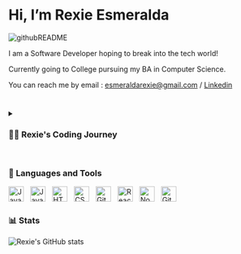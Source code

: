 # Hi, I’m Rexie Esmeralda

![githubREADME](https://user-images.githubusercontent.com/101059597/195011479-11e15a30-2017-487c-bfa5-3729a15ae747.gif)

I am a Software Developer hoping to break into the tech world!

Currently going to College pursuing my BA in Computer Science.

You can reach me by email : esmeraldarexie@gmail.com / [Linkedin](https://www.linkedin.com/in/rexieesmeralda/)
  
#

<details>
 <summary><h3>👨‍💻 Rexie's Coding Journey</h3></summary>
   I started my coding journey after leaving the U.S Navy. Although it is a very lengthy story, in short I now wanted to pursue a career that is more inline of my interests which is becoming a Software Developer. With little to no coding knowledge I sought for guidance and before applying to colleges to pursuit my degree I have found a Coding BootCamp named CodeFellows. From there I started from the ground up and it brought me to where I am today. I am passionate of the technology that is being built and the knowledge that goes behind the scenes and wish that one day I'll be able to contribute to that technology.
</details>

#
  
### 🧰 Languages and Tools

<img align="left" alt="Java" width="30px" style="padding-right:10px;" src="https://cdn.jsdelivr.net/gh/devicons/devicon/icons/java/java-original.svg"/>
<img align="left" alt="JavaScript" width="30px" style="padding-right:10px;" src="https://cdn.jsdelivr.net/gh/devicons/devicon/icons/javascript/javascript-plain.svg" />
<img align="left" alt="HTML" width="30px" style="padding-right:10px;" src="https://cdn.jsdelivr.net/gh/devicons/devicon/icons/html5/html5-plain.svg" />
<img align="left" alt="CSS" width="30px" style="padding-right:10px;" src="https://cdn.jsdelivr.net/gh/devicons/devicon/icons/css3/css3-plain.svg" />
<img align="left" alt="Git" width="30px" style="padding-right:10px;" src="https://cdn.jsdelivr.net/gh/devicons/devicon/icons/git/git-original.svg" />
<img align="left" alt="React" width="30px" style="padding-right:10px;" src="https://cdn.jsdelivr.net/gh/devicons/devicon/icons/react/react-original.svg" />
<img align="left" alt="NodeJS" width="30px" style="padding-right:10px;" src="https://cdn.jsdelivr.net/gh/devicons/devicon/icons/nodejs/nodejs-original.svg" />
<img align="left" alt="GitHub" width="30px" style="padding-right:10px;" src="https://cdn.jsdelivr.net/gh/devicons/devicon/icons/github/github-original.svg" />
<br />

#

### 📊 Stats

![Rexie's GitHub stats](https://github-readme-stats.vercel.app/api?username=esmerexie&show_icons=true&theme=moltack)

<!---
esmerexie/esmerexie is a ✨ special ✨ repository because its `README.md` (this file) appears on your GitHub profile.
You can click the Preview link to take a look at your changes.
--->

